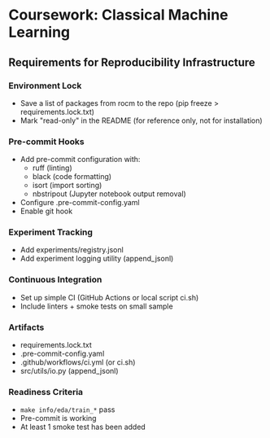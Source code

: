 # Coursework: Classical Machine Learning

## Requirements for Reproducibility Infrastructure

### Environment Lock
- Save a list of packages from rocm to the repo (pip freeze > requirements.lock.txt)
- Mark "read-only" in the README (for reference only, not for installation)

### Pre-commit Hooks
- Add pre-commit configuration with:
  - ruff (linting)
  - black (code formatting)
  - isort (import sorting)
  - nbstripout (Jupyter notebook output removal)
- Configure .pre-commit-config.yaml
- Enable git hook

### Experiment Tracking
- Add experiments/registry.jsonl
- Add experiment logging utility (append_jsonl)

### Continuous Integration
- Set up simple CI (GitHub Actions or local script ci.sh)
- Include linters + smoke tests on small sample

### Artifacts
- requirements.lock.txt
- .pre-commit-config.yaml
- .github/workflows/ci.yml (or ci.sh)
- src/utils/io.py (append_jsonl)

### Readiness Criteria
- `make info/eda/train_*` pass
- Pre-commit is working
- At least 1 smoke test has been added